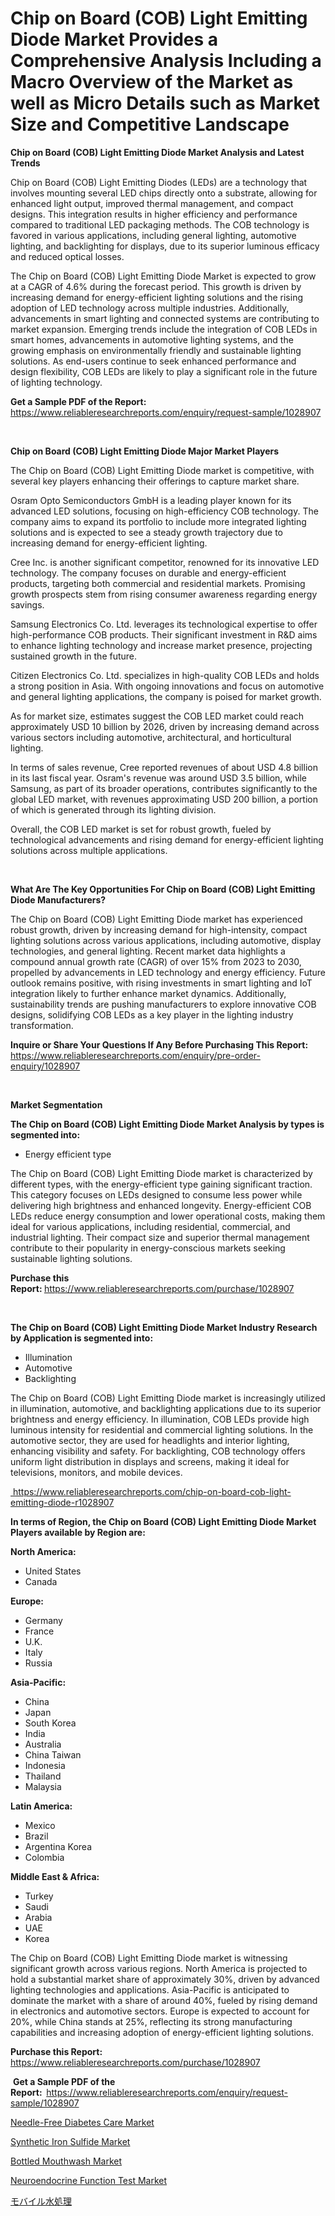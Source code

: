 <p><h1>Chip on Board (COB) Light Emitting Diode Market Provides a Comprehensive Analysis Including a Macro Overview of the Market as well as Micro Details such as Market Size and Competitive Landscape</h1></p><p><strong>Chip on Board (COB) Light Emitting Diode Market Analysis and Latest Trends</strong></p>
<p><p>Chip on Board (COB) Light Emitting Diodes (LEDs) are a technology that involves mounting several LED chips directly onto a substrate, allowing for enhanced light output, improved thermal management, and compact designs. This integration results in higher efficiency and performance compared to traditional LED packaging methods. The COB technology is favored in various applications, including general lighting, automotive lighting, and backlighting for displays, due to its superior luminous efficacy and reduced optical losses.</p><p>The Chip on Board (COB) Light Emitting Diode Market is expected to grow at a CAGR of 4.6% during the forecast period. This growth is driven by increasing demand for energy-efficient lighting solutions and the rising adoption of LED technology across multiple industries. Additionally, advancements in smart lighting and connected systems are contributing to market expansion. Emerging trends include the integration of COB LEDs in smart homes, advancements in automotive lighting systems, and the growing emphasis on environmentally friendly and sustainable lighting solutions. As end-users continue to seek enhanced performance and design flexibility, COB LEDs are likely to play a significant role in the future of lighting technology.</p></p>
<p><strong>Get a Sample PDF of the Report:&nbsp;</strong> <a href="https://www.reliableresearchreports.com/enquiry/request-sample/1028907">https://www.reliableresearchreports.com/enquiry/request-sample/1028907</a></p>
<p>&nbsp;</p>
<p><strong>Chip on Board (COB) Light Emitting Diode Major Market Players</strong></p>
<p><p>The Chip on Board (COB) Light Emitting Diode market is competitive, with several key players enhancing their offerings to capture market share. </p><p>Osram Opto Semiconductors GmbH is a leading player known for its advanced LED solutions, focusing on high-efficiency COB technology. The company aims to expand its portfolio to include more integrated lighting solutions and is expected to see a steady growth trajectory due to increasing demand for energy-efficient lighting.</p><p>Cree Inc. is another significant competitor, renowned for its innovative LED technology. The company focuses on durable and energy-efficient products, targeting both commercial and residential markets. Promising growth prospects stem from rising consumer awareness regarding energy savings.</p><p>Samsung Electronics Co. Ltd. leverages its technological expertise to offer high-performance COB products. Their significant investment in R&D aims to enhance lighting technology and increase market presence, projecting sustained growth in the future.</p><p>Citizen Electronics Co. Ltd. specializes in high-quality COB LEDs and holds a strong position in Asia. With ongoing innovations and focus on automotive and general lighting applications, the company is poised for market growth.</p><p>As for market size, estimates suggest the COB LED market could reach approximately USD 10 billion by 2026, driven by increasing demand across various sectors including automotive, architectural, and horticultural lighting.</p><p>In terms of sales revenue, Cree reported revenues of about USD 4.8 billion in its last fiscal year. Osram's revenue was around USD 3.5 billion, while Samsung, as part of its broader operations, contributes significantly to the global LED market, with revenues approximating USD 200 billion, a portion of which is generated through its lighting division.</p><p>Overall, the COB LED market is set for robust growth, fueled by technological advancements and rising demand for energy-efficient lighting solutions across multiple applications.</p></p>
<p>&nbsp;</p>
<p><strong>What Are The Key Opportunities For Chip on Board (COB) Light Emitting Diode Manufacturers?</strong></p>
<p><p>The Chip on Board (COB) Light Emitting Diode market has experienced robust growth, driven by increasing demand for high-intensity, compact lighting solutions across various applications, including automotive, display technologies, and general lighting. Recent market data highlights a compound annual growth rate (CAGR) of over 15% from 2023 to 2030, propelled by advancements in LED technology and energy efficiency. Future outlook remains positive, with rising investments in smart lighting and IoT integration likely to further enhance market dynamics. Additionally, sustainability trends are pushing manufacturers to explore innovative COB designs, solidifying COB LEDs as a key player in the lighting industry transformation.</p></p>
<p><strong>Inquire or Share Your Questions If Any Before Purchasing This Report:</strong> <a href="https://www.reliableresearchreports.com/enquiry/pre-order-enquiry/1028907">https://www.reliableresearchreports.com/enquiry/pre-order-enquiry/1028907</a></p>
<p>&nbsp;</p>
<p><strong>Market Segmentation</strong></p>
<p><strong>The Chip on Board (COB) Light Emitting Diode Market Analysis by types is segmented into:</strong></p>
<p><ul><li>Energy efficient type</li></ul></p>
<p><p>The Chip on Board (COB) Light Emitting Diode market is characterized by different types, with the energy-efficient type gaining significant traction. This category focuses on LEDs designed to consume less power while delivering high brightness and enhanced longevity. Energy-efficient COB LEDs reduce energy consumption and lower operational costs, making them ideal for various applications, including residential, commercial, and industrial lighting. Their compact size and superior thermal management contribute to their popularity in energy-conscious markets seeking sustainable lighting solutions.</p></p>
<p><strong>Purchase this Report:&nbsp;</strong><a href="https://www.reliableresearchreports.com/purchase/1028907">https://www.reliableresearchreports.com/purchase/1028907</a></p>
<p>&nbsp;</p>
<p><strong>The Chip on Board (COB) Light Emitting Diode Market Industry Research by Application is segmented into:</strong></p>
<p><ul><li>Illumination</li><li>Automotive</li><li>Backlighting</li></ul></p>
<p><p>The Chip on Board (COB) Light Emitting Diode market is increasingly utilized in illumination, automotive, and backlighting applications due to its superior brightness and energy efficiency. In illumination, COB LEDs provide high luminous intensity for residential and commercial lighting solutions. In the automotive sector, they are used for headlights and interior lighting, enhancing visibility and safety. For backlighting, COB technology offers uniform light distribution in displays and screens, making it ideal for televisions, monitors, and mobile devices.</p></p>
<p><a href="https://www.reliableresearchreports.com/chip-on-board-cob-light-emitting-diode-r1028907">&nbsp;https://www.reliableresearchreports.com/chip-on-board-cob-light-emitting-diode-r1028907</a></p>
<p><strong>In terms of Region, the Chip on Board (COB) Light Emitting Diode Market Players available by Region are:</strong></p>
<p>
    <p> <strong> North America: </strong>
        <ul>
            <li>United States</li>
            <li>Canada</li>
        </ul>
        </p> 
    <p> <strong> Europe: </strong>
        <ul>
            <li>Germany</li>
            <li>France</li>
            <li>U.K.</li>
            <li>Italy</li>
            <li>Russia</li>
        </ul>
        </p> 
    <p> <strong> Asia-Pacific: </strong>
        <ul>
            <li>China</li>
            <li>Japan</li>
            <li>South Korea</li>
            <li>India</li>
            <li>Australia</li>
            <li>China Taiwan</li>
            <li>Indonesia</li>
            <li>Thailand</li>
            <li>Malaysia</li>
        </ul>
        </p> 
    <p> <strong> Latin America: </strong>
        <ul>
            <li>Mexico</li>
            <li>Brazil</li>
            <li>Argentina Korea</li>
            <li>Colombia</li>
        </ul>
        </p> 
    <p> <strong> Middle East & Africa: </strong>
        <ul>
            <li>Turkey</li>
            <li>Saudi</li>
            <li>Arabia</li>
            <li>UAE</li>
            <li>Korea</li>
        </ul>
    </p>
    </p>
<p><p>The Chip on Board (COB) Light Emitting Diode market is witnessing significant growth across various regions. North America is projected to hold a substantial market share of approximately 30%, driven by advanced lighting technologies and applications. Asia-Pacific is anticipated to dominate the market with a share of around 40%, fueled by rising demand in electronics and automotive sectors. Europe is expected to account for 20%, while China stands at 25%, reflecting its strong manufacturing capabilities and increasing adoption of energy-efficient lighting solutions.</p></p>
<p><strong>Purchase this Report: </strong><a href="https://www.reliableresearchreports.com/purchase/1028907">https://www.reliableresearchreports.com/purchase/1028907</a></p>
<p>&nbsp;<strong>Get a Sample PDF of the Report:&nbsp;&nbsp;</strong><a href="https://www.reliableresearchreports.com/enquiry/request-sample/1028907">https://www.reliableresearchreports.com/enquiry/request-sample/1028907</a></p>
<p><strong></strong></p>
<p><p><a href="https://issuu.com/reportprime-2/docs/needle-free-diabetes-care-market-si_899ff2cfc1f7df">Needle-Free Diabetes Care Market</a></p><p><a href="https://medium.com/@amanda.hamilton54645/synthetic-iron-sulfide-market-investigation-industry-evolution-and-forecast-till-2031-0c01c2fd7f41">Synthetic Iron Sulfide Market</a></p><p><a href="https://medium.com/@jakobeblake51/global-bottled-mouthwash-market-trends-and-innovations-a-forward-looking-analysis-2024-2031-6d17d028903c">Bottled Mouthwash Market</a></p><p><a href="https://issuu.com/reportprime-2/docs/neuroendocrine-function-test-market_b5ea20c4684763">Neuroendocrine Function Test Market</a></p><p><a href="https://medium.com/@carengczpoe/%E3%82%B0%E3%83%AD%E3%83%BC%E3%83%90%E3%83%AB%E3%83%A2%E3%83%90%E3%82%A4%E3%83%AB%E6%B0%B4%E5%87%A6%E7%90%86%E5%B8%82%E5%A0%B4%E3%82%BB%E3%82%AF%E3%82%BF%E3%83%BC-2024%E5%B9%B4-2031%E5%B9%B4-%E5%B8%82%E5%A0%B4%E6%8C%87%E6%A8%99%E3%81%8A%E3%82%88%E3%81%B3%E5%B8%82%E5%A0%B4%E6%88%A6%E7%95%A5%E3%82%A4%E3%83%B3%E3%82%B5%E3%82%A4%E3%83%88-5fc46777ec4a">モバイル水処理</a></p></p>